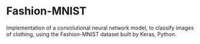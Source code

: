 # Fashion-MNIST
Implementation of a convolutional neural network model, to classify images of clothing, using the Fashion-MNIST dataset built by Keras, Python.
